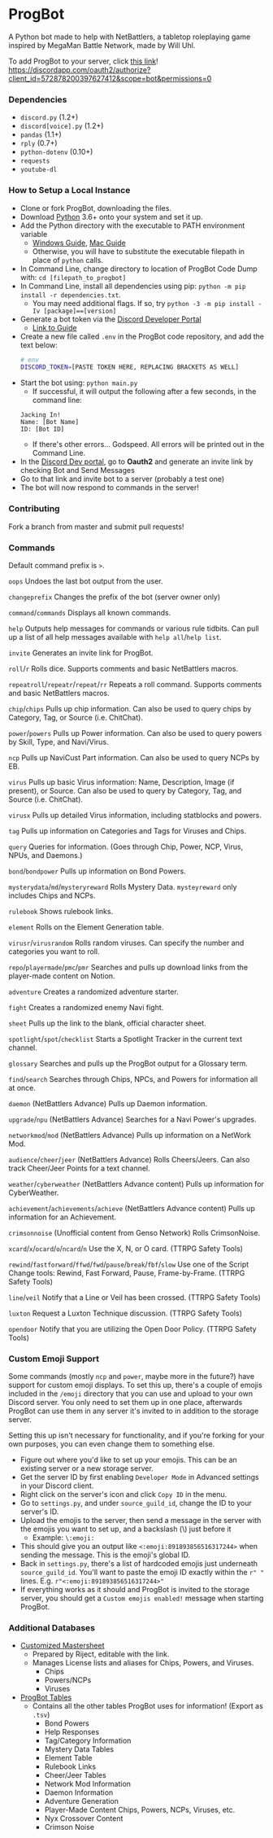 # ProgBot
A Python bot made to help with NetBattlers, a tabletop roleplaying game inspired by MegaMan Battle Network, made by Will Uhl.

To add ProgBot to your server, click [this link](https://discordapp.com/oauth2/authorize?client_id=572878200397627412&scope=bot&permissions=0)! https://discordapp.com/oauth2/authorize?client_id=572878200397627412&scope=bot&permissions=0 

### Dependencies
- `discord.py` (1.2+)
- `discord[voice].py` (1.2+)
- `pandas` (1.1+)
- `rply` (0.7+)
- `python-dotenv` (0.10+)
- `requests`
- `youtube-dl`

### How to Setup a Local Instance
- Clone or fork ProgBot, downloading the files.
- Download [Python](https://www.python.org/downloads/) 3.6+ onto your system and set it up.
- Add the Python directory with the executable to PATH environment variable
   - [Windows Guide](https://www.educative.io/edpresso/how-to-add-python-to-path-variable-in-windows), [Mac Guide](https://www.educative.io/edpresso/how-to-add-python-to-the-path-variable-in-mac)
   - Otherwise, you will have to substitute the executable filepath in place of `python` calls.
- In Command Line, change directory to location of ProgBot Code Dump with: `cd [filepath_to_progbot]`
- In Command Line, install all dependencies using pip: `python -m pip install -r dependencies.txt`. 
    - You may need additional flags. If so, try `python -3 -m pip install -Iv [package]==[version]`
- Generate a bot token via the [Discord Developer Portal](https://discordapp.com/developers/applications/)
     - [Link to Guide](https://www.writebots.com/discord-bot-token/)
- Create a new file called `.env` in the ProgBot code repository, and add the text below:
    ``` bash
    # env
    DISCORD_TOKEN=[PASTE TOKEN HERE, REPLACING BRACKETS AS WELL]
    ```
- Start the bot using: `python main.py`
    - If successful, it will output the following after a few seconds, in the command line:
     ```
     Jacking In! 
     Name: [Bot Name] 
     ID: [Bot ID]
     ```
    - If there's other errors... Godspeed. All errors will be printed out in the Command Line.
- In the [Discord Dev portal](https://discordapp.com/developers/applications/), go to **Oauth2** and generate an invite link by checking Bot and Send Messages
- Go to that link and invite bot to a server (probably a test one)
- The bot will now respond to commands in the server!

### Contributing
Fork a branch from master and submit pull requests!

### Commands
Default command prefix is `>`.

`oops`
Undoes the last bot output from the user.

`changeprefix`
Changes the prefix of the bot (server owner only)

`command`/`commands`
Displays all known commands.

`help`
Outputs help messages for commands or various rule tidbits. Can pull up a list of all help messages available with `help all`/`help list`.

`invite`
Generates an invite link for ProgBot.

`roll`/`r`
Rolls dice. Supports comments and basic NetBattlers macros.

`repeatroll`/`repeatr`/`repeat`/`rr`
Repeats a roll command. Supports comments and basic NetBattlers macros.

`chip`/`chips`
Pulls up chip information. Can also be used to query chips by Category, Tag, or Source (i.e. ChitChat).

`power`/`powers`
Pulls up Power information. Can also be used to query powers by Skill, Type, and Navi/Virus.

`ncp`
Pulls up NaviCust Part information. Can also be used to query NCPs by EB.

`virus`
Pulls up basic Virus information: Name, Description, Image (if present), or Source. Can also be used to query by Category, Tag, and Source (i.e. ChitChat). 

`virusx`
Pulls up detailed Virus information, including statblocks and powers. 

`tag`
Pulls up information on Categories and Tags for Viruses and Chips.

`query`
Queries for information. (Goes through Chip, Power, NCP, Virus, NPUs, and Daemons.)

`bond`/`bondpower`
Pulls up information on Bond Powers. 

`mysterydata`/`md`/`mysteryreward`
Rolls Mystery Data. `mysteyreward` only includes Chips and NCPs.

`rulebook`
Shows rulebook links.

`element`
Rolls on the Element Generation table.

`virusr`/`virusrandom`
Rolls random viruses. Can specify the number and categories you want to roll.

`repo`/`playermade`/`pmc`/`pmr`
Searches and pulls up download links from the player-made content on Notion.

`adventure`
Creates a randomized adventure starter.

`fight`
Creates a randomized enemy Navi fight.

`sheet`
Pulls up the link to the blank, official character sheet.

`spotlight`/`spot`/`checklist`
Starts a Spotlight Tracker in the current text channel.

`glossary`
Searches and pulls up the ProgBot output for a Glossary term.

`find`/`search`
Searches through Chips, NPCs, and Powers for information all at once.

`daemon`
(NetBattlers Advance) Pulls up Daemon information.

`upgrade`/`npu`
(NetBattlers Advance) Searches for a Navi Power's upgrades.

`networkmod`/`mod`
(NetBattlers Advance) Pulls up information on a NetWork Mod. 

`audience`/`cheer`/`jeer`
(NetBattlers Advance) Rolls Cheers/Jeers. Can also track Cheer/Jeer Points for a text channel.

`weather`/`cyberweather`
(NetBattlers Advance content) Pulls up information for CyberWeather.

`achievement`/`achievements`/`achieve`
(NetBattlers Advance content) Pulls up information for an Achievement.

`crimsonnoise`
(Unofficial content from Genso Network) Rolls CrimsonNoise. 

`xcard`/`x`/`ocard`/`o`/`ncard`/`n`
Use the X, N, or O card. (TTRPG Safety Tools)

`rewind`/`fastforward`/`ffwd`/`fwd`/`pause`/`break`/`fbf`/`slow`
Use one of the Script Change tools: Rewind, Fast Forward, Pause, Frame-by-Frame. (TTRPG Safety Tools)

`line`/`veil`
Notify that a Line or Veil has been crossed. (TTRPG Safety Tools)

`luxton`
Request a Luxton Technique discussion. (TTRPG Safety Tools)

`opendoor`
Notify that you are utilizing the Open Door Policy. (TTRPG Safety Tools)

### Custom Emoji Support
Some commands (mostly `ncp` and `power`, maybe more in the future?) have support for custom emoji displays. To set this up, there's a couple of emojis included in the `/emoji` directory that you can use and upload to your own Discord server. You only need to set them up in one place, afterwards ProgBot can use them in any server it's invited to in addition to the storage server.

Setting this up isn't necessary for functionality, and if you're forking for your own purposes, you can even change them to something else.

- Figure out where you'd like to set up your emojis. This can be an existing server or a new storage server.
- Get the server ID by first enabling `Developer Mode` in Advanced settings in your Discord client.
- Right click on the server's icon and click `Copy ID` in the menu.
- Go to `settings.py`, and under `source_guild_id`, change the ID to your server's ID.
- Upload the emojis to the server, then send a message in the server with the emojis you want to set up, and a backslash (\\) just before it
    - Example: `\:emoji:`
- This should give you an output like `<:emoji:891893856516317244>` when sending the message. This is the emoji's global ID.
- Back in `settings.py`, there's a list of hardcoded emojis just underneath `source_guild_id`. You'll want to paste the emoji ID exactly within the `r" "` lines. E.g. `r"<:emoji:891893856516317244>"`
- If everything works as it should and ProgBot is invited to the storage server, you should get a `Custom emojis enabled!` message when starting ProgBot.

### Additional Databases
- [Customized Mastersheet](https://docs.google.com/spreadsheets/d/1aB6bOOo4E1zGhQmw2muOVdzNpu5ZBk58XZYforc8Eqw/edit?usp=sharing)
    - Prepared by Riject, editable with the link.
    - Manages License lists and aliases for Chips, Powers, and Viruses.
        - Chips
        - Powers/NCPs
        - Viruses
- [ProgBot Tables](https://drive.google.com/drive/folders/1EUvHkzAcbOD9QZdNgDxmtbtDe8nLVKmo?usp=sharing)
    - Contains all the other tables ProgBot uses for information! (Export as `.tsv`)
        - Bond Powers
        - Help Responses
        - Tag/Category Information
        - Mystery Data Tables
        - Element Table
        - Rulebook Links
        - Cheer/Jeer Tables
        - Network Mod Information
        - Daemon Information
        - Adventure Generation
        - Player-Made Content Chips, Powers, NCPs, Viruses, etc.
        - Nyx Crossover Content
        - Crimson Noise